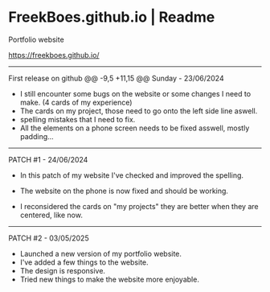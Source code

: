 # FreekBoes.github.io | Readme
 Portfolio website
 
 https://freekboes.github.io/
 
 -------------------------
 
 First release on github 
 @@ -9,5 +11,15 @@ Sunday - 23/06/2024
 - I still encounter some bugs on the website or some changes I need to make. (4 cards of my experience)
 - The cards on my project, those need to go onto the left side line aswell.
 - spelling mistakes that I need to fix.
 - All the elements on a phone screen needs to be fixed asswell, mostly padding... 
 
 --------------------------
 
 PATCH #1 - 24/06/2024
 
 - In this patch of my website I've checked and improved the spelling.
 - The website on the phone is now fixed and should be working.
 
 - I reconsidered the cards on "my projects" they are better when they are centered, like now.
 
 --------------------------

  PATCH #2 - 03/05/2025
 
 - Launched a new version of my portfolio website.
 - I've added a few things to the website.
 - The design is responsive.
 - Tried new things to make the website more enjoyable.